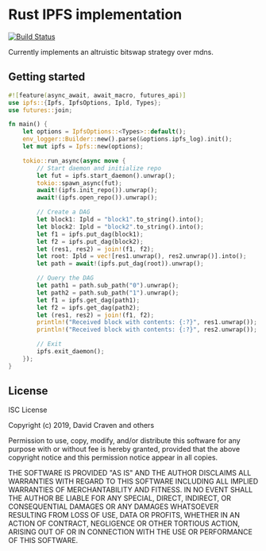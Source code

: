 # Rust IPFS implementation
[![Build Status](https://travis-ci.org/dvc94ch/rust-ipfs.svg?branch=master)](https://travis-ci.org/dvc94ch/rust-ipfs)

Currently implements an altruistic bitswap strategy over mdns.

## Getting started
```rust
#![feature(async_await, await_macro, futures_api)]
use ipfs::{Ipfs, IpfsOptions, Ipld, Types};
use futures::join;

fn main() {
    let options = IpfsOptions::<Types>::default();
    env_logger::Builder::new().parse(&options.ipfs_log).init();
    let mut ipfs = Ipfs::new(options);

    tokio::run_async(async move {
        // Start daemon and initialize repo
        let fut = ipfs.start_daemon().unwrap();
        tokio::spawn_async(fut);
        await!(ipfs.init_repo()).unwrap();
        await!(ipfs.open_repo()).unwrap();

        // Create a DAG
        let block1: Ipld = "block1".to_string().into();
        let block2: Ipld = "block2".to_string().into();
        let f1 = ipfs.put_dag(block1);
        let f2 = ipfs.put_dag(block2);
        let (res1, res2) = join!(f1, f2);
        let root: Ipld = vec![res1.unwrap(), res2.unwrap()].into();
        let path = await!(ipfs.put_dag(root)).unwrap();

        // Query the DAG
        let path1 = path.sub_path("0").unwrap();
        let path2 = path.sub_path("1").unwrap();
        let f1 = ipfs.get_dag(path1);
        let f2 = ipfs.get_dag(path2);
        let (res1, res2) = join!(f1, f2);
        println!("Received block with contents: {:?}", res1.unwrap());
        println!("Received block with contents: {:?}", res2.unwrap());

        // Exit
        ipfs.exit_daemon();
    });
}
```

## License
ISC License

Copyright (c) 2019, David Craven and others

Permission to use, copy, modify, and/or distribute this software for any
purpose with or without fee is hereby granted, provided that the above
copyright notice and this permission notice appear in all copies.

THE SOFTWARE IS PROVIDED "AS IS" AND THE AUTHOR DISCLAIMS ALL WARRANTIES WITH
REGARD TO THIS SOFTWARE INCLUDING ALL IMPLIED WARRANTIES OF MERCHANTABILITY
AND FITNESS. IN NO EVENT SHALL THE AUTHOR BE LIABLE FOR ANY SPECIAL, DIRECT,
INDIRECT, OR CONSEQUENTIAL DAMAGES OR ANY DAMAGES WHATSOEVER RESULTING FROM
LOSS OF USE, DATA OR PROFITS, WHETHER IN AN ACTION OF CONTRACT, NEGLIGENCE
OR OTHER TORTIOUS ACTION, ARISING OUT OF OR IN CONNECTION WITH THE USE OR
PERFORMANCE OF THIS SOFTWARE.
